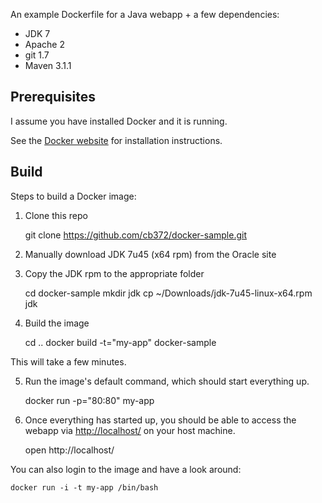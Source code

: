 An example Dockerfile for a Java webapp + a few dependencies:

 * JDK 7
 * Apache 2
 * git 1.7
 * Maven 3.1.1

Prerequisites
-----

I assume you have installed Docker and it is running.

See the [Docker website](http://www.docker.io/gettingstarted/#h_installation) for installation instructions.

Build
-----

Steps to build a Docker image:

1. Clone this repo

    git clone https://github.com/cb372/docker-sample.git

2. Manually download JDK 7u45 (x64 rpm) from the Oracle site

3. Copy the JDK rpm to the appropriate folder

    cd docker-sample
    mkdir jdk
    cp ~/Downloads/jdk-7u45-linux-x64.rpm jdk

4. Build the image

    cd ..
    docker build -t="my-app" docker-sample

This will take a few minutes.

5. Run the image's default command, which should start everything up.

    docker run -p="80:80" my-app

6. Once everything has started up, you should be able to access the webapp via [http://localhost/](http://localhost/) on your host machine.

    open http://localhost/

You can also login to the image and have a look around:

    docker run -i -t my-app /bin/bash
